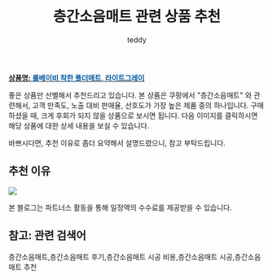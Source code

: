 ﻿---
layout: post
title:  "층간소음매트 관련 상품 추천"
author: teddy
categories: [ 가구/인테리어 ]
tags: [층간소음매트,층간소음매트 후기,층간소음매트 시공 비용,층간소음매트 시공,층간소음매트 추천]
image: https://static.coupangcdn.com/image/rs_quotation_api/bwiefbry/fbedaad07a2a4f59843b2696c615d2a5.jpg 
description: "쿠팡에서 층간소음매트 관련 상품으로 가장 고객 선호도가 높은 제품 중 하나입니다."
---

<a href="https://link.coupang.com/re/AFFSDP?lptag=AF3256674&pageKey=6645757418&itemId=15208933475&vendorItemId=82429982566&traceid=V0-153-17f813d19a3c2ba7&requestid=20221226231017702236968"><b>상품명: <font color='#01579B'>롤베이비 착한 폴더매트, 라이트그레이</font></b></a>

좋은 상품만 선별해서 추천드리고 있습니다.
본 상품은 쿠팡에서 "층간소음매트" 와 관련해서, 고객 만족도, 노출 대비 판매율, 선호도가 가장 높은 제품 중의 하나입니다.
구매하셨을 때, 크게 후회가 되지 않을 상품으로 보시면 됩니다. 
다음 이미지를 클릭하시면 해당 상품에 대한 상세 내용을 보실 수 있습니다.

바쁘시다면, 추천 이유로 좀더 요약해서 설명드렸으니, 참고 부탁드립니다.

## 추천 이유 

<a href="https://link.coupang.com/re/AFFSDP?lptag=AF3256674&pageKey=6645757418&itemId=15208933475&vendorItemId=82429982566&traceid=V0-153-17f813d19a3c2ba7&requestid=20221226231017702236968"><img src="https://thumbnail8.coupangcdn.com/thumbnails/remote/q89/image/rs_quotation_api/cdsko1ls/59dfecd352ff42a785725d1cfd7b0e61.jpg"></a> 

본 블로그는 파트너스 활동을 통해 일정액의 수수료를 제공받을 수 있습니다.

## 참고: 관련 검색어    
층간소음매트,층간소음매트 후기,층간소음매트 시공 비용,층간소음매트 시공,층간소음매트 추천